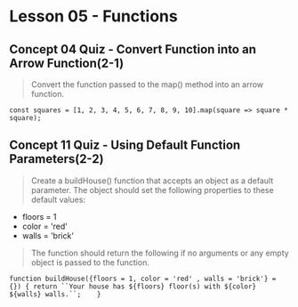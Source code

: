 # Lesson 05 - Functions

## Concept 04 Quiz - Convert Function into an Arrow Function(2-1)

> Convert the function passed to the map() method into an arrow function.

`const squares = [1, 2, 3, 4, 5, 6, 7, 8, 9, 10].map(square => square * square);`

## Concept 11 Quiz - Using Default Function Parameters(2-2)

> Create a buildHouse() function that accepts an object as a default parameter. The object should set the following properties to these default values:

- floors = 1
- color = 'red'
- walls = 'brick'

> The function should return the following if no arguments or any empty object is passed to the function.

`function buildHouse({floors = 1, color = 'red' , walls = 'brick'} = {}) {
 return ``Your house has ${floors} floor(s) with ${color} ${walls} walls.``;   
}`